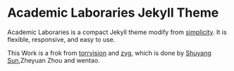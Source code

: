 # Academic Laboraries Jekyll Theme

Academic Laboraries is a compact Jekyll theme modify from [simplicity](https://github.com/Phlow/simplicity). It is flexible, responsive, and easy to use.

This Work is a frok from [torrvision](https://github.com/torrvision/torrvision.github.io) and [zvg](https://fudan-zvg.github.io/people/), which is done by [Shuyang Sun](https://kevin-ssy.github.io/),Zheyuan Zhou and wentao.
